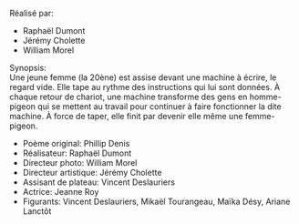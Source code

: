 Réalisé par:    
     
* Raphaël Dumont
* Jérémy Cholette
* William Morel    
    
Synopsis:    
Une jeune femme (la 20ène) est assise devant une machine à écrire, le regard vide. Elle tape au rythme des instructions qui lui sont données. À chaque retour de chariot, une machine transforme des gens en homme-pigeon qui se mettent au travail pour continuer à faire fonctionner la dite machine. À force de taper, elle finit par devenir elle même une femme-pigeon.
    
* Poème original: Phillip Denis
* Réalisateur: Raphaël Dumont
* Directeur photo: William Morel
* Directeur artistique: Jérémy Cholette
* Assisant de plateau: Vincent Deslauriers
* Actrice: Jeanne Roy
* Figurants: Vincent Deslauriers, Mikaël Tourangeau, Maïka Désy, Ariane Lanctôt